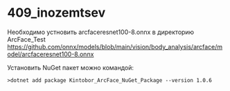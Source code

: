 # 409_inozemtsev

Необходимо устновить arcfaceresnet100-8.onnx в директорию ArcFace_Test
https://github.com/onnx/models/blob/main/vision/body_analysis/arcface/model/arcfaceresnet100-8.onnx

Установить NuGet пакет можно командой:
```
>dotnet add package Kintobor_ArcFace_NuGet_Package --version 1.0.6
```
